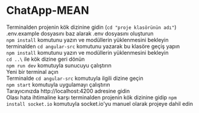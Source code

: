 # ChatApp-MEAN
Terminalden projenin kök dizinine gidin (`cd "proje klasörünün adı"`) <br/>
.env.example dosyasını baz alarak .env dosyasını oluşturun <br/>
`npm install` komutunu yazın ve modüllerin yüklenmesini bekleyin
<br/>terminalden `cd angular-src` komutunu yazarak bu klasöre geçiş yapın
<br/>`npm install` komutunu yazın ve modüllerin yüklenmesini bekleyin
<br/>`cd ..\` ile kök dizine geri dönün
<br/>`npm run dev` komutuyla sunucuyu çalıştırın
<br/>Yeni bir terminal açın
<br/>Terminalde `cd angular-src` komutuyla ilgili dizine geçin
<br/>`npm start` komutuyla uygulamayı çalıştırın
<br/>Tarayıcınızda http://localhost:4200 adresine gidin
<br/>Olası hata ihtimaline karşı terminalden projenin kök dizinine gidip `npm install socket.io` komutuyla socket.io'yu manuel olarak projeye dahil edin
